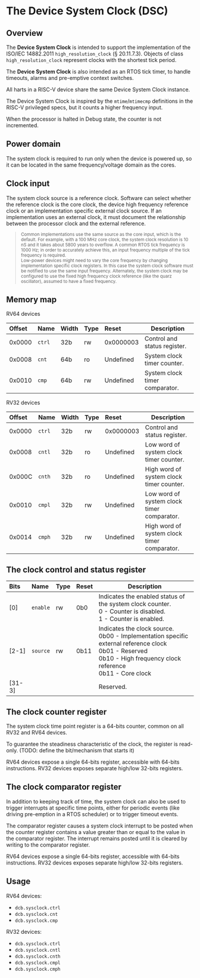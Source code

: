 # The Device System Clock (DSC)

## Overview

The **Device System Clock** is intended to support the implementation of the ISO/IEC 14882.2011 
`high_resolution_clock` (§ 20.11.7.3). Objects of class `high_resolution_clock` represent clocks 
with the shortest tick period.

The **Device System Clock** is also intended as an RTOS tick timer, to handle timeouts, alarms and pre-emptive context switches.

All harts in a RISC-V device share the same Device System Clock instance.

The Device System Clock is inspired by the `mtime`/`mtimecmp` definitions in the RISC-V 
privileged specs, but it counts a higher frequency input.

When the processor is halted in Debug state, the counter is not incremented.

## Power domain

The system clock is required to run only when the device is powered up, so it can be 
located in the same frequency/voltage domain as the cores.

## Clock input

The system clock source is a reference clock. Software can select whether the reference clock is the core clock, the device high frequency reference clock or an implementation specific external clock source. If an implementation uses an external clock, it must document the relationship between the processor clock and the external reference. 

> <sup>Common implementations use the same source as the core input, which is the default. 
For example, with a 100 MHz core clock, the system clock resolution 
is 10 nS and it takes about 5800 years to overflow. A common RTOS tick frequency is 1000 Hz; in order to accurately achieve this, an input frequency multiple of the tick frequency is required.<br>
Low-power devices might need to vary the core frequency by changing implementation specific clock registers. In this case the system clock software must be notified to use the same input frequency. Alternately, the system clock may be configured to use the fixed high frequency clock reference (like the quarz oscillator), assumed to have a fixed frequency. </sup>

## Memory map

RV64 devices

| Offset | Name | Width | Type | Reset | Description | 
|:-------|:-----|:------|:-----|:------|-------------|
| 0x0000 | `ctrl` | 32b | rw | 0x0000003 | Control and status register. |
| 0x0008 | `cnt` | 64b | ro | Undefined | System clock timer counter. |
| 0x0010 | `cmp` | 64b | rw | Undefined | System clock timer comparator. |

RV32 devices

| Offset | Name | Width | Type | Reset | Description | 
|:-------|:-----|:------|:-----|:------|-------------|
| 0x0000 | `ctrl` | 32b | rw | 0x0000003 | Control and status register. |
| 0x0008 | `cntl` | 32b | ro | Undefined | Low word of system clock timer counter. |
| 0x000C | `cnth` | 32b | ro | Undefined | High word of system clock timer counter. |
| 0x0010 | `cmpl` | 32b | rw | Undefined | Low word of system clock timer comparator. |
| 0x0014 | `cmph` | 32b | rw | Undefined | High word of system clock timer comparator. |

## The clock control and status register

| Bits | Name | Type | Reset | Description |
|:-----|:-----|:-----|:------|-------------|
| [0] | `enable` | rw | 0b0 | Indicates the enabled status of the system clock counter. <br> 0 - Counter is disabled. <br> 1 - Counter is enabled. |
| [2-1] | `source` | rw | 0b11 | Indicates the clock source. <br> 0b00 - Implementation specific external reference clock <br> 0b01 - Reserved <br> 0b10 - High frequency clock reference <br> 0b11 - Core clock |
| [31-3] |||| Reserved. |

## The clock counter register

The system clock time point register is a 64-bits counter, common on all RV32 and RV64 devices.

To guarantee the steadiness characteristic of the clock, the register is read-only. 
(TODO: define the bit/mechanism that starts it)

RV64 devices expose a single 64-bits register, accessible with 64-bits instructions. 
RV32 devices exposes separate high/low 32-bits registers.

## The clock comparator register

In addition to keeping track of time, the system clock can also be used to trigger 
interrupts at specific time points, either for periodic events (like driving 
pre-emption in a RTOS scheduler) or to trigger timeout events.

The comparator register causes a system clock interrupt to be posted when the 
counter register 
contains a value greater than or equal to the value in the comparator register.
The interrupt remains posted until it is cleared by writing to the comparator register.

RV64 devices expose a single 64-bits register, accessible with 64-bits instructions. 
RV32 devices exposes separate high/low 32-bits registers.

## Usage

RV64 devices:

- `dcb.sysclock.ctrl`
- `dcb.sysclock.cnt` 
- `dcb.sysclock.cmp` 

RV32 devices:

- `dcb.sysclock.ctrl`
- `dcb.sysclock.cntl`
- `dcb.sysclock.cnth`
- `dcb.sysclock.cmpl`
- `dcb.sysclock.cmph`
